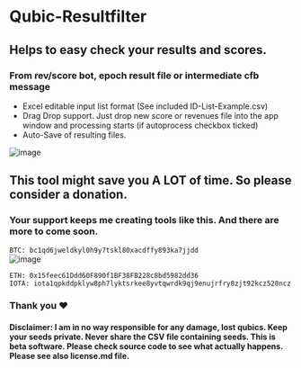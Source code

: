 # Qubic-Resultfilter


## Helps to easy check your results and scores. 
### From rev/score bot, epoch result file or intermediate cfb message

- Excel editable input list format (See included ID-List-Example.csv) 
- Drag Drop support. Just drop new score or revenues file into the app window and processing starts (if autoprocess checkbox ticked)
- Auto-Save of resulting files.

![image](https://user-images.githubusercontent.com/1867828/201519043-908f7c54-32cf-467c-9521-d762e6a32886.png)



## This tool might save you A LOT of time. So please consider a donation.  
### Your support keeps me creating tools like this. And there are more to come soon.
`BTC: bc1qd6jweldkyl0h9y7tskl80xacdffy893ka7jjdd`  
![image](https://user-images.githubusercontent.com/1867828/199708354-53038e66-c9a1-4ddc-aae9-c4e576b2373c.png)

`ETH: 0x15feec61Ddd60F890f1BF38FB228c8bd5982dd36`  
`IOTA: iota1qpkddpklyw8ph7lyktsrkee8yvtqwrdk9qj9enujrfry8zjt92kcz520ncz`  

### Thank you ♥
  
#### Disclaimer: I am in no way responsible for any damage, lost qubics. Keep your seeds private. Never share the CSV file containing seeds. This is beta software. Please check source code to see what actually happens. Please see also license.md file.
